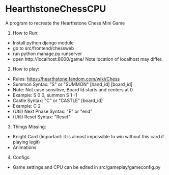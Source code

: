 # HearthstoneChessCPU

A program to recreate the Hearthstone Chess Mini Game

1. How to Run:
- Install python django module
- go to src/frontend/chessweb
- run python manage.py runserver
- open http://localhost:8000/game/ Note:location of localhost may differ.

2. How to play:
- Rules: https://hearthstone.fandom.com/wiki/Chess
- Summon Syntax: "S" or "SUMMON" [hand_id] [board_id] 
- Note: Not case sensitive, Board Id starts and centers at 0
- Example: S 0 0, summon S 1 -1
- Castle Syntax: "C" or "CASTLE" [board_id]
- Example: C 2
- (Util) Next Phase Syntax: "E" or "end"
- (Util) Reset Syntax: "Reset"

3. Things Missing:
- Knight Card (Important: it is almost impossible to win without this card if playing legit)
- Animations

4. Configs:
- Game settings and CPU can be edited in src/gameplay/gameconfig.py